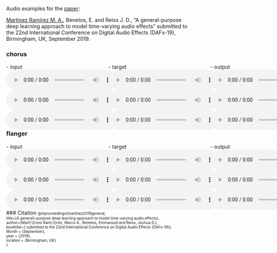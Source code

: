Audio examples for the [paper](https://link.for.the.paper):

[Martínez Ramírez M. A.](http://m-marco.com), Benetos, E. and Reiss J. D., “A general-purpose deep learning approach to model time-varying audio effects” submitted to the 22nd International Conference on Digital Audio Effects (DAFx-19), Birmingham, UK, September 2019.

### chorus
<div id="contentBox" style="margin:0px auto; width:150%">
<div id="column1" style="float:left; margin:0; width:36.5%;">
- input <br />
<audio controls="controls">
    <source src="audio/Chorus/1-Chorus_input.ogg" type="audio/ogg" />
</audio>
<audio controls="controls">
    <source src="audio/Chorus/2-Chorus_input.ogg" type="audio/ogg" />
</audio>
<audio controls="controls">
    <source src="audio/Chorus/3-Chorus_input.ogg" type="audio/ogg" />
</audio>
</div>

<div id="column2" style="float:left; margin:0;width:36.5%;">
- target <br />
<audio controls="controls">
    <source src="audio/Chorus/1-Chorus_target.ogg" type="audio/ogg" />
</audio>
<audio controls="controls">
    <source src="audio/Chorus/2-Chorus_target.ogg" type="audio/ogg" />
</audio>
<audio controls="controls">
    <source src="audio/Chorus/3-Chorus_target.ogg" type="audio/ogg" />
</audio>
</div>

<div id="column3" style="float:left; margin:0;width:27%">
- output <br />
<audio controls="controls">
    <source src="audio/Chorus/1-Chorus_output.ogg" type="audio/ogg" />
</audio>
<audio controls="controls">
    <source src="audio/Chorus/2-Chorus_output.ogg" type="audio/ogg" />
</audio>
<audio controls="controls">
    <source src="audio/Chorus/3-Chorus_output.ogg" type="audio/ogg" />
</audio>
</div>
</div>

###
### flanger
<div id="contentBox" style="margin:0px auto; width:150%">
<div id="column1" style="float:left; margin:0; width:36.5%;">
- input <br />
<audio controls="controls">
    <source src="audio/Flanger/1-Flanger_input.ogg" type="audio/ogg" />
</audio>
<audio controls="controls">
    <source src="audio/Flanger/2-Flanger_input.ogg" type="audio/ogg" />
</audio>
<audio controls="controls">
    <source src="audio/Flanger/3-Flanger_input.ogg" type="audio/ogg" />
</audio>
</div>

<div id="column2" style="float:left; margin:0;width:36.5%;">
- target <br />
<audio controls="controls">
    <source src="audio/Flanger/1-Flanger_target.ogg" type="audio/ogg" />
</audio>
<audio controls="controls">
    <source src="audio/Flanger/2-Flanger_target.ogg" type="audio/ogg" />
</audio>
<audio controls="controls">
    <source src="audio/Flanger/3-Flanger_target.ogg" type="audio/ogg" />
</audio>
</div>

<div id="column3" style="float:left; margin:0;width:27%">
- output <br />
<audio controls="controls">
    <source src="audio/Flanger/1-Flanger_output.ogg" type="audio/ogg" />
</audio>
<audio controls="controls">
    <source src="audio/Flanger/2-Flanger_output.ogg" type="audio/ogg" />
</audio>
<audio controls="controls">
    <source src="audio/Flanger/3-Flanger_output.ogg" type="audio/ogg" />
</audio>
</div>
</div>








<br />
### Citation
<font size="1">
@inproceedings{martinez2019general,<br />
title={A general\-purpose deep learning approach to model time-varying audio effects},<br />
author={Mart\'{i}nez Ram\'{i}rez, Marco A., Benetos, Emmanouil and Reiss, Joshua D.},<br />
booktitle={ submitted to the 22nd International Conference on Digital Audio Effects (DAFx-19)},<br />
Month = {September},<br />
year = {2019},<br />
location = {Birmingham, UK}<br />
}<br />
